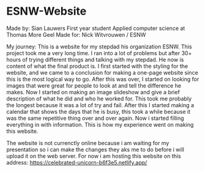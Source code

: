 # ESNW-Website
Made by: Sian Lauwers First year student Applied computer science at Thomas More Geel
Made for: Nick Witvrouwen / ESNW

My journey:
This is a website for my stepdad his organization ESNW.
This project took me a very long time. I ran into a lot of problems but after 30+ hours of trying different things and talking with my stepdad. He now is content of what the final product is.
I first started with the styling for the website, and we came to a conclusion for making a one-page website since this is the most logical way to go.
After this was over, I started on looking for images that were great for people to look at and tell the difference he makes.
Now I started on making an image slideshow and give a brief description of what he did and who he worked for. This took me probably the longest because it was a lot of try and fail.
After this I started making a calendar that shows the days that he is busy, this took a while because it was the same repetitive thing over and over again.
Now i started filling everything in with information.
This is how my experience went on making this website.

The website is not currenctly online because i am waiting for my presentation so i can make the changes they aks me to do before i will upload it on the web server. For now i am hosting this website on this address: https://celebrated-unicorn-b6f3e5.netlify.app/

